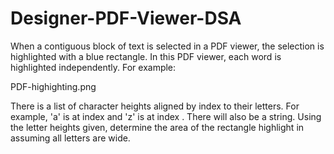 # Designer-PDF-Viewer-DSA

When a contiguous block of text is selected in a PDF viewer, the selection is highlighted with a blue rectangle. In this PDF viewer, each word is highlighted independently. For example:

PDF-highighting.png

There is a list of  character heights aligned by index to their letters. For example, 'a' is at index  and 'z' is at index . There will also be a string. Using the letter heights given, determine the area of the rectangle highlight in  assuming all letters are  wide.
